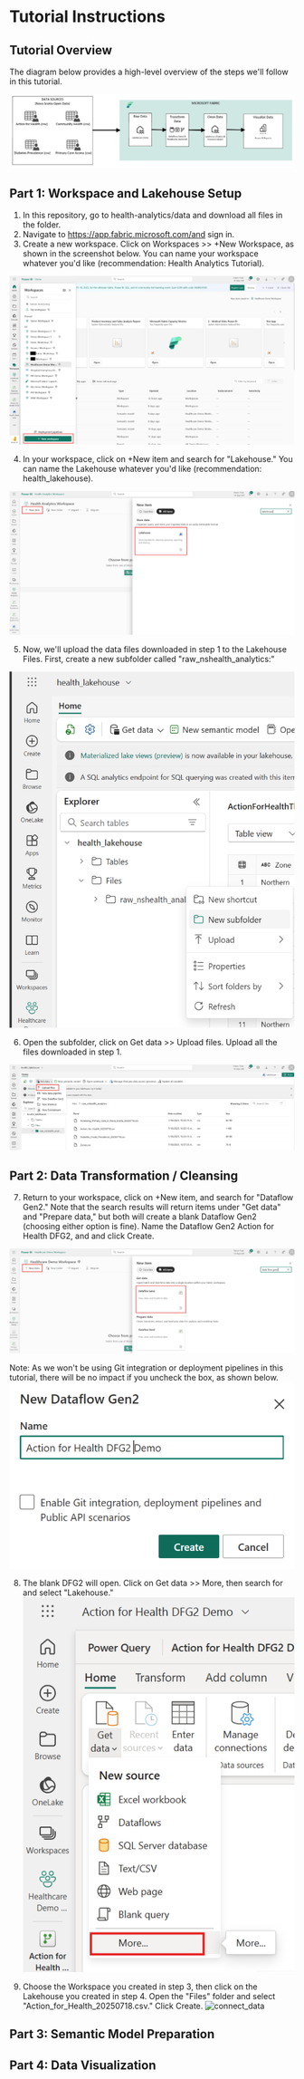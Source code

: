 # Tutorial Instructions
## Tutorial Overview
The diagram below provides a high-level overview of the steps we'll follow in this tutorial.

![tutorial_overview](imgs/tutorial_overview.png)

## Part 1: Workspace and Lakehouse Setup
1. In this repository, go to health-analytics/data and download all files in the folder.
2. Navigate to https://app.fabric.microsoft.com/and sign in.
3. Create a new workspace. Click on Workspaces >> +New Workspace, as shown in the screenshot below. You can name your workspace whatever you'd like (recommendation: Health Analytics Tutorial).

![create_workspace](imgs/1_create_workspace.png)

4. In your workspace, click on +New item and search for "Lakehouse." You can name the Lakehouse whatever you'd like (recommendation: health_lakehouse).

![create_lakehouse](imgs/2_create_lakehouse.png)

5. Now, we'll upload the data files downloaded in step 1 to the Lakehouse Files. First, create a new subfolder called "raw_nshealth_analytics:"

![create_subfolder](imgs/3_create_subfolder.png)

6. Open the subfolder, click on Get data >> Upload files. Upload all the files downloaded in step 1. 

![upload_lakehouse](imgs/4_upload_lakehouse.png)

## Part 2: Data Transformation / Cleansing
7. Return to your workspace, click on +New item, and search for "Dataflow Gen2." Note that the search results will return items under "Get data" and "Prepare data," but both will create a blank Dataflow Gen2 (choosing either option is fine). Name the Dataflow Gen2 Action for Health DFG2, and and click Create.

![create_dfg2](imgs/5_create_dfg2.png)

Note: As we won't be using Git integration or deployment pipelines in this tutorial, there will be no impact if you uncheck the box, as shown below.
![uncheck_box](imgs/5a_uncheck_box.png)

8. The blank DFG2 will open. Click on Get data >> More, then search for and select "Lakehouse."
![get data](imgs/6_get_data.png)

9. Choose the Workspace you created in step 3, then click on the Lakehouse you created in step 4. Open the "Files" folder and select "Action_for_Health_20250718.csv." Click Create.
![connect_data](imgs/7_action_for_health.png) 

## Part 3: Semantic Model Preparation

## Part 4: Data Visualization
